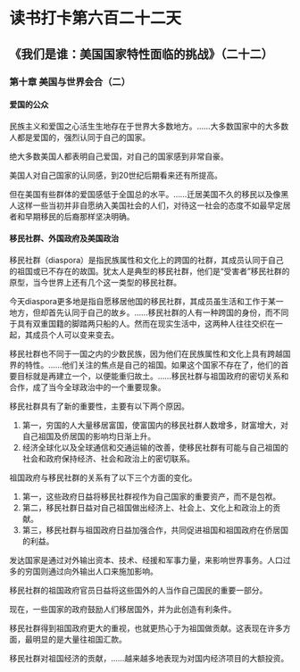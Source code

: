 # 读书打卡第六百二十二天
## 《我们是谁：美国国家特性面临的挑战》（二十二）
### 第十章 美国与世界会合（二）
#### 爱国的公众

民族主义和爱国之心活生生地存在于世界大多数地方。……大多数国家中的大多数人都是爱国的，强烈认同于自己的国家。

绝大多数美国人都表明自己爱国，对自己的国家感到非常自豪。

美国人对自己国家的认同感，到20世纪后期看来还有所提高。

但在美国有些群体的爱国感低于全国总的水平。……迁居美国不久的移民以及像黑人这样一些当初并非自愿纳入美国社会的人们，对待这一社会的态度不如最早定居者和早期移民的后裔那样坚决明确。

#### 移民社群、外国政府及美国政治

移民社群（diaspora）是指民族属性和文化上的跨国的社群，其成员认同于自己的祖国或已不存在的故国。犹太人是典型的移民社群，他们是“受害者”移民社群的原型，当今世界上还有几个这一类型的移民社群。

今天diaspora更多地是指自愿移居他国的移民社群，其成员虽生活和工作于某一地方，但却首先认同于自己的故乡。……移民社群的人有一种跨国的身份，而不同于具有双重国籍的脚踏两只船的人。然而在现实生活中，这两种人往往交织在一起，其成员个人可以变来变去。

移民社群也不同于一国之内的少数民族，因为他们在民族属性和文化上具有跨越国界的特性。……他们关注的焦点是自己的祖国。如果这个国家不存在了，他们的首要目标就是再建立一个，以便能重归故土。……移民社群与祖国政府的密切关系和合作，成了当今全球政治中的一个重要现象。

移民社群具有了新的重要性，主要有以下两个原因。
1. 第一，穷国的人大量移居富国，使富国内的移民社群人数增多，财富增大，对自己祖国及侨居国的影响均日渐上升。
2. 经济全球化以及全球通信和交通运输的改善，使移民社群有可能与自己祖国的社会和政府保持经济、社会和政治上的密切联系。

祖国政府与移民社群的关系有了以下三个方面的变化。
1. 第一，这些政府日益将移民社群视作为自己国家的重要资产，而不是包袱。
2. 第二，移民社群日益对自己祖国做出经济上、社会上、文化上和政治上的贡献。
3. 第三，移民社群与祖国政府日益加强合作，共同促进祖国和祖国政府在侨居国的利益。

发达国家是通过对外输出资本、技术、经援和军事力量，来影响世界事务。人口过多的穷国则通过向外输出人口来施加影响。

移民社群的祖国政府官员日益将这些国外的人当作自己国民的重要一部分。

现在，一些国家的政府鼓励人们移居国外，并为此创造有利条件。

移民社群得到祖国政府更大的重视，也就更热心于为祖国做贡献。这表现在许多方面，最明显的是大量往祖国汇款。

移民社群对祖国经济的贡献，……越来越多地表现为对国内经济项目的大额投资。